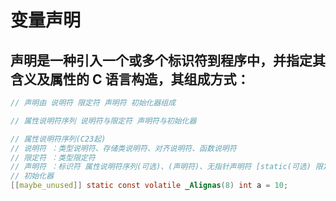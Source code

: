 # 变量声明 

## 声明是一种引入一个或多个标识符到程序中，并指定其含义及属性的 C 语言构造，其组成方式：
```c
// 声明由 说明符 限定符 声明符 初始化器组成

// 属性说明符序列 说明符与限定符 声明符与初始化器

// 属性说明符序列(C23起) 
// 说明符 ：类型说明符、存储类说明符、对齐说明符、函数说明符
// 限定符 ：类型限定符
// 声明符 ：标识符 属性说明符序列(可选)、(声明符)、无指针声明符 [static(可选) 限定符(可选) 表达式]、无指针声明符 [限定符(可选)*]、无指针声明符(形参或标识符)
// 初始化器
[[maybe_unused]] static const volatile _Alignas(8) int a = 10;

``` 